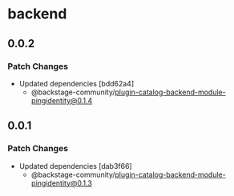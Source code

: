 # backend

## 0.0.2

### Patch Changes

- Updated dependencies [bdd62a4]
  - @backstage-community/plugin-catalog-backend-module-pingidentity@0.1.4

## 0.0.1

### Patch Changes

- Updated dependencies [dab3f66]
  - @backstage-community/plugin-catalog-backend-module-pingidentity@0.1.3
